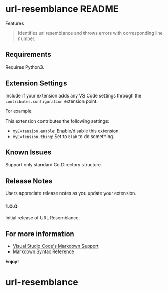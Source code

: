 # url-resemblance README

Features

> Identifies url resemblance and throws errors with corresponding line number.

## Requirements

Requires Python3. 

## Extension Settings

Include if your extension adds any VS Code settings through the `contributes.configuration` extension point.

For example:

This extension contributes the following settings:

* `myExtension.enable`: Enable/disable this extension.
* `myExtension.thing`: Set to `blah` to do something.

## Known Issues

Support only standard Go Directory structure.

## Release Notes

Users appreciate release notes as you update your extension.

### 1.0.0

Initial release of URL Resemblance.

## For more information

* [Visual Studio Code&#39;s Markdown Support](http://code.visualstudio.com/docs/languages/markdown)
* [Markdown Syntax Reference](https://help.github.com/articles/markdown-basics/)

**Enjoy!**
# url-resemblance
